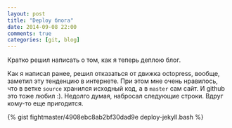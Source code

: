 ```yaml
---
layout: post
title: "Deploy блога"
date: 2014-09-08 22:00
comments: true
categories: [git, blog]
---
```

Кратко решил написать о том, как я теперь деплою блог.

<!-- more -->

Как я написал ранее, решил отказаться от движка octopress, вообще, заметил эту тенденцию в интернете.
При этом мне очень нравилось, что в ветке  ```source``` хранился исходный код, а в ```master``` сам сайт. И github
это тоже любил :). Недолго думая, набросал следующие строки. Вдруг кому-то еще пригодится.

{% gist fightmaster/4908ebc8ab2bf30dad9e deploy-jekyll.bash %}